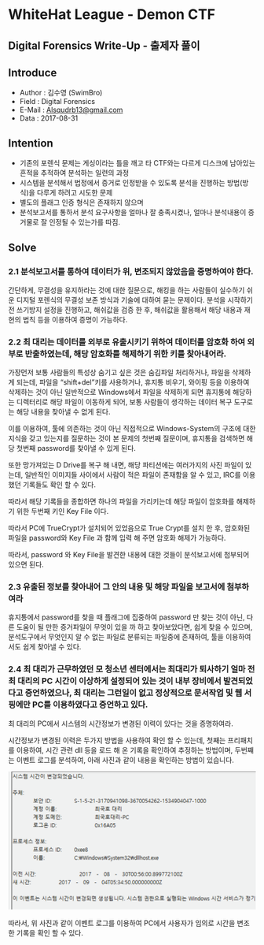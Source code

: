 # WhiteHat League - Demon CTF

## Digital Forensics Write-Up - 출제자 풀이

## Introduce

- Author : 김수영 (SwimBro)
- Field : Digital Forensics
- E-Mail : Alsqudrb13@gmail.com
- Data : 2017-08-31



## Intention

- 기존의 포렌식 문제는 게싱이라는 틀을 깨고 타 CTF와는 다르게 디스크에 남아있는 흔적을 추적하여 분석하는 일련의 과정
- 시스템을 분석해서 법정에서 증거로 인정받을 수 있도록 분석을 진행하는 방법(방식)을 다루게 하려고 시도한 문제 
- 별도의 플래그 인증 형식은 존재하지 않으며
- 분석보고서를 통하서 분석 요구사항을 얼마나 잘 충족시켰나, 얼마나 분석내용이 증거물로 잘 인정될 수 있는가를 따짐.

## Solve
### 2.1	분석보고서를 통하여 데이터가 위, 변조되지 않았음을 증명하여야 한다.

간단하게, 무결성을 유지하라는 것에 대한 질문으로, 해킹을 하는 사람들이 실수하기 쉬운 디지털 포렌식의 무결성 보존 방식과 기술에 대하여 묻는 문제이다.
분석을 시작하기 전 쓰기방지 설정을 진행하고, 해쉬값을 검증 한 후, 해쉬값을 활용해서 해당 내용과 재현의 법칙 등을 이용하여 증명이 가능하다.

### 2.2	최 대리는 데이터를 외부로 유출시키기 위하여 데이터를 암호화 하여 외부로 반출하였는데, 해당 암호화를 해제하기 위한 키를 찾아내어라.

가장먼저 보통 사람들의 특성상 숨기고 싶은 것은 숨김파일 처리하거나, 파일을 삭제하게 되는데, 파일을 “shift+del”키를 사용하거나, 휴지통 비우기, 와이핑 등을 이용하여 삭제하는 것이 아닌 일반적으로 Windows에서 파일을 삭제하게 되면 휴지통에 해당하는 디렉터리로 해당 파일이 이동하게 되어, 보통 사람들이 생각하는 데이터 복구 도구로는 해당 내용을 찾아낼 수 없게 된다.

이를 이용하여, 툴에 의존하는 것이 아닌 직접적으로 Windows-System의 구조에 대한 지식을 갖고 있는지를 질문하는 것이 본 문제의 첫번째 질문이며, 휴지통을 검색하면 해당 첫번째 password를 찾아낼 수 있게 된다.

또한 망가져있는 D Drive를 복구 해 내면, 해당 파티션에는 여러가지의 사진 파일이 있는데, 일반적인 이미지들 사이에서 사람이 적은 파일이 존재함을 알 수 있고, IRC를 이용했던 기록들도 확인 할 수 있다.

따라서 해당 기록들을 종합하면 하나의 파일을 가리키는데 해당 파일이 암호화를 해제하기 위한 두번째 키인 Key File 이다.

따라서 PC에 TrueCrypt가 설치되어 있었음으로 True Crypt를 설치 한 후, 암호화된 파일을 password와 Key File 과 함께 입력 해 주면 암호화 해제가 가능하다.

따라서, password 와 Key File을 발견한 내용에 대한 것들이 분석보고서에 첨부되어 있으면 된다.

### 2.3 유출된 정보를 찾아내어 그 안의 내용 및 해당 파일을 보고서에 첨부하여라

휴지통에서 password를 찾을 때 플래그에 집중하여 password 만 찾는 것이 아닌, 다른 도움이 될 만한 증거파일이 무엇이 있을 까 하고 찾아보았다면, 쉽게 찾을 수 있으며, 분석도구에서 무엇인지 알 수 없는 파일로 분류되는 파일중에 존재하여, 툴을 이용하여서도 쉽게 찾아낼 수 있다.

### 2.4 최 대리가 근무하였던 모 청소년 센터에서는 최대리가 퇴사하기 얼마 전 최 대리의 PC 시간이 이상하게 설정되어 있는 것이 내부 장비에서 발견되었다고 증언하였으나, 최 대리는 그런일이 없고 정상적으로 문서작업 및 웹 서핑에만 PC를 이용하였다고 증언하고 있다.

최 대리의 PC에서 시스템의 시간정보가 변경된 이력이 있다는 것을 증명하여라.

시간정보가 변경된 이력은 두가지 방법을 사용하여 확인 할 수 있는데, 첫째는 프리패치를 이용하여, 시간 관련 dll 등을 로드 해 온 기록을 확인하여 추정하는 방법이며, 두번쨰는 이벤트 로그를 분석하여, 아래 사진과 같이 내용을 확인하는 방법이 있습니다.

![](https://github.com/kozistr/whitehat-league-1/blob/master/image/df-1.png)

따라서, 위 사진과 같이 이벤트 로그를 이용하여 PC에서 사용자가 임의로 시간을 변조한 기록을 확인 할 수 있다.